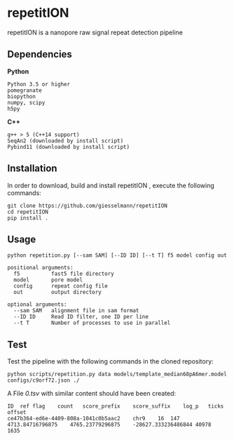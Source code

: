 # repetitION
repetitION is a nanopore raw signal repeat detection pipeline
## Dependencies
**Python**

	Python 3.5 or higher
	pomegranate
	biopython
	numpy, scipy
	h5py
		
**C++**
	
	g++ > 5 (C++14 support)
	SeqAn2 (downloaded by install script)
	Pybind11 (downloaded by install script)

## Installation
In order to download, build and install repetitION , execute the following commands:

    git clone https://github.com/giesselmann/repetitION
    cd repetitION
	pip install .

## Usage
	python repetition.py [--sam SAM] [--ID ID] [--t T] f5 model config out

	positional arguments:
	  f5          fast5 file directory
	  model       pore model
	  config      repeat config file
	  out         output directory

	optional arguments:
	  --sam SAM   alignment file in sam format
	  --ID ID     Read ID filter, one ID per line
	  --t T       Number of processes to use in parallel
	  
## Test
Test the pipeline with the following commands in the cloned repository:

	python scripts/repetition.py data models/template_median68pA6mer.model configs/c9orf72.json ./

A File *0.tsv* with similar content should have been created:

	ID	ref	flag	count	score_prefix	score_suffix	log_p	ticks	offset
	ce47b364-ed6e-4409-808a-1041c0b5aac2	chr9	16	147	4713.84716796875	4765.23779296875	-28627.333236486844	40978	1635
